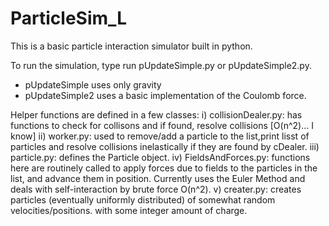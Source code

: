 # ParticleSim_L
This is a basic particle interaction simulator built in python.

To run the simulation, type run pUpdateSimple.py or pUpdateSimple2.py.
- pUpdateSimple uses only gravity 
- pUpdateSimple2 uses a basic implementation 
of the Coulomb force.

Helper functions are defined in a few classes:
i) collisionDealer.py: has functions to check for collisons and if found,
resolve collisions [O(n^2)... I know]
ii) worker.py: used to remove/add a particle to the list,print lisst of
particles and resolve collisions inelastically if they are found by cDealer.
iii) particle.py: defines the Particle object.
iv) FieldsAndForces.py: functions here are routinely called to apply forces due
to fields to the particles in the list, and advance them in position. Currently
uses the Euler Method and deals with self-interaction by brute force O(n^2).
v) creater.py: creates particles (eventually uniformly distributed) of somewhat
random velocities/positions. with some integer amount of charge. 
